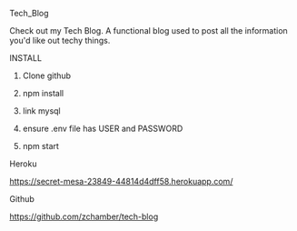Tech_Blog

Check out my Tech Blog. A functional blog used to post all the information you'd like out techy things. 

INSTALL

1. Clone github

2. npm install

3. link mysql

4. ensure .env file has USER and PASSWORD

6. npm start

Heroku

https://secret-mesa-23849-44814d4dff58.herokuapp.com/

Github

https://github.com/zchamber/tech-blog

